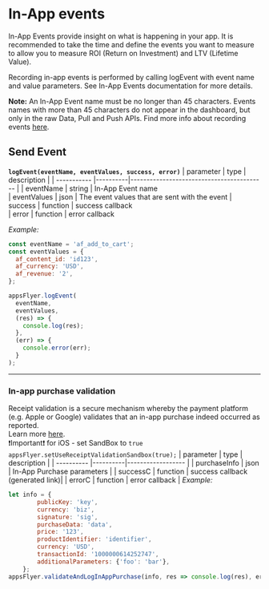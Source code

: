 # In-App events

In-App Events provide insight on what is happening in your app. It is recommended to take the time and define the events you want to measure to allow you to measure ROI (Return on Investment) and LTV (Lifetime Value).

Recording in-app events is performed by calling logEvent with event name and value parameters. See In-App Events documentation for more details.

**Note:** An In-App Event name must be no longer than 45 characters. Events names with more than 45 characters do not appear in the dashboard, but only in the raw Data, Pull and Push APIs.
Find more info about recording events [here](https://dev.appsflyer.com/hc/docs/in-app-events-sdk).

## Send Event

**`logEvent(eventName, eventValues, success, error)`**
| parameter    | type     | description                                   |
| -----------  |----------|------------------------------------------     |
| eventName    | string   |  In-App Event name                       
| eventValues  | json     | The event values that are sent with the event 
| success      | function | success callback                              
| error        | function | error callback                              


*Example:*
```javascript
const eventName = 'af_add_to_cart';
const eventValues = {
  af_content_id: 'id123',
  af_currency: 'USD',
  af_revenue: '2',
};

appsFlyer.logEvent(
  eventName,
  eventValues,
  (res) => {
    console.log(res);
  },
  (err) => {
    console.error(err);
  }
);
```

---
### <a id="iae"> In-app purchase validation
Receipt validation is a secure mechanism whereby the payment platform (e.g. Apple or Google) validates that an in-app purchase indeed occurred as reported.
<br> 
Learn more [here](https://support.appsflyer.com/hc/en-us/articles/207032106-Receipt-validation-for-in-app-purchases).
<br>
❗Important❗ for iOS - set SandBox to ```true```<br>
```appsFlyer.setUseReceiptValidationSandbox(true);```
| parameter       | type     | description                      |
| ----------      |----------|------------------                |
| purchaseInfo      | json     | In-App Purchase parameters      |
| successC         | function | success callback (generated link)|
| errorC           | function | error callback                   |
*Example:*
```javascript
let info = {
        publicKey: 'key',
        currency: 'biz',
        signature: 'sig',
        purchaseData: 'data',
        price: '123',
        productIdentifier: 'identifier',
        currency: 'USD',
        transactionId: '1000000614252747',
        additionalParameters: {'foo': 'bar'},
    };
appsFlyer.validateAndLogInAppPurchase(info, res => console.log(res), err => console.log(err));
```
